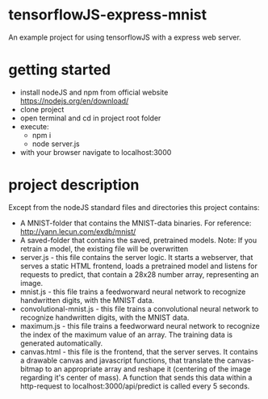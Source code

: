 # tensorflowJS-express-mnist
An example project for using tensorflowJS with a express web server.

# getting started
- install nodeJS and npm from official website https://nodejs.org/en/download/
- clone project
- open terminal and cd in project root folder
- execute:
    - npm i
    - node server.js
- with your browser navigate to localhost:3000

# project description
Except from the nodeJS standard files and directories this project contains:
- A MNIST-folder that contains the MNIST-data binaries. For reference: http://yann.lecun.com/exdb/mnist/
- A saved-folder that contains the saved, pretrained models. Note: If you retrain a model, the existing file will be overwritten
- server.js - this file contains the server logic. It starts a webserver, that serves a static HTML frontend, loads a pretrained model and listens for requests to predict, that contain a 28x28 number array, representing an image.
- mnist.js - this file trains a feedworward neural network to recognize handwritten digits, with the MNIST data.
- convolutional-mnist.js - this file trains a convolutional neural network to recognize handwritten digits, with the MNIST data.
- maximum.js - this file trains a feedworward neural network to recognize the index of the maximum value of an array. The training data is generated automatically.
- canvas.html - this file is the frontend, that the server serves. It contains a drawable canvas and javascript functions, that translate the canvas-bitmap to an appropriate array and reshape it (centering of the image regarding it's center of mass). A function that sends this data within a http-request to localhost:3000/api/predict is called every 5 seconds.

